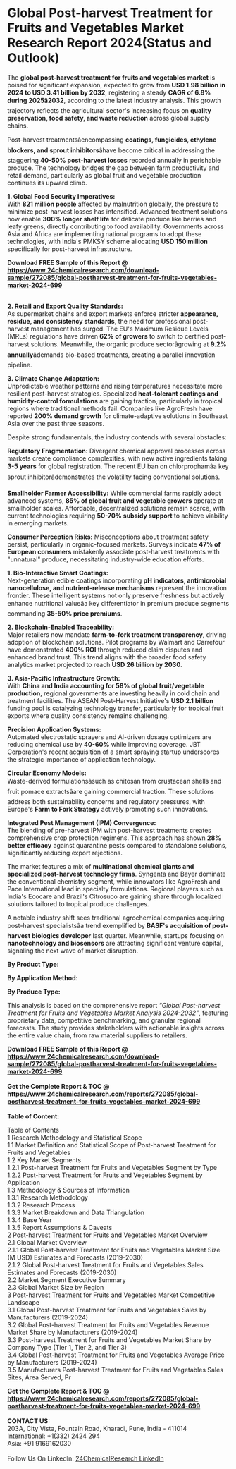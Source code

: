 <h1>Global Post-harvest Treatment for Fruits and Vegetables Market Research Report 2024(Status and Outlook)</h1><p>The <strong>global post-harvest treatment for fruits and vegetables market</strong> is poised for significant expansion, expected to grow from <strong>USD 1.98 billion in 2024 to USD 3.41 billion by 2032</strong>, registering a steady <strong>CAGR of 6.8% during 2025â2032</strong>, according to the latest industry analysis. This growth trajectory reflects the agricultural sector's increasing focus on <strong>quality preservation, food safety, and waste reduction</strong> across global supply chains.</p><p>Post-harvest treatmentsâencompassing <strong>coatings, fungicides, ethylene blockers, and sprout inhibitors</strong>âhave become critical in addressing the staggering <strong>40-50% post-harvest losses</strong> recorded annually in perishable produce. The technology bridges the gap between farm productivity and retail demand, particularly as global fruit and vegetable production continues its upward climb.</p><p><strong>1. Global Food Security Imperatives:</strong><br>
With <strong>821 million people</strong> affected by malnutrition globally, the pressure to minimize post-harvest losses has intensified. Advanced treatment solutions now enable <strong>300% longer shelf life</strong> for delicate produce like berries and leafy greens, directly contributing to food availability. Governments across Asia and Africa are implementing national programs to adopt these technologies, with India's PMKSY scheme allocating <strong>USD 150 million</strong> specifically for post-harvest infrastructure.</p><div><b>Download FREE Sample of this Report @ 
            <a href="https://www.24chemicalresearch.com/download-sample/272085/global-postharvest-treatment-for-fruits-vegetables-market-2024-699">
            https://www.24chemicalresearch.com/download-sample/272085/global-postharvest-treatment-for-fruits-vegetables-market-2024-699</a></b></div><br><p><strong>2. Retail and Export Quality Standards:</strong><br>
As supermarket chains and export markets enforce stricter <strong>appearance, residue, and consistency standards</strong>, the need for professional post-harvest management has surged. The EU's Maximum Residue Levels (MRLs) regulations have driven <strong>62% of growers</strong> to switch to certified post-harvest solutions. Meanwhile, the organic produce sectorâgrowing at <strong>9.2% annually</strong>âdemands bio-based treatments, creating a parallel innovation pipeline.</p><p><strong>3. Climate Change Adaptation:</strong><br>
Unpredictable weather patterns and rising temperatures necessitate more resilient post-harvest strategies. Specialized <strong>heat-tolerant coatings and humidity-control formulations</strong> are gaining traction, particularly in tropical regions where traditional methods fail. Companies like AgroFresh have reported <strong>200% demand growth</strong> for climate-adaptive solutions in Southeast Asia over the past three seasons.</p><p>Despite strong fundamentals, the industry contends with several obstacles:</p><p><strong>Regulatory Fragmentation:</strong> Divergent chemical approval processes across markets create compliance complexities, with new active ingredients taking <strong>3-5 years</strong> for global registration. The recent EU ban on chlorprophamâa key sprout inhibitorâdemonstrates the volatility facing conventional solutions.</p><p><strong>Smallholder Farmer Accessibility:</strong> While commercial farms rapidly adopt advanced systems, <strong>85% of global fruit and vegetable growers</strong> operate at smallholder scales. Affordable, decentralized solutions remain scarce, with current technologies requiring <strong>50-70% subsidy support</strong> to achieve viability in emerging markets.</p><p><strong>Consumer Perception Risks:</strong> Misconceptions about treatment safety persist, particularly in organic-focused markets. Surveys indicate <strong>47% of European consumers</strong> mistakenly associate post-harvest treatments with "unnatural" produce, necessitating industry-wide education efforts.</p><p><strong>1. Bio-Interactive Smart Coatings:</strong><br>
Next-generation edible coatings incorporating <strong>pH indicators, antimicrobial nanocellulose, and nutrient-release mechanisms</strong> represent the innovation frontier. These intelligent systems not only preserve freshness but actively enhance nutritional valueâa key differentiator in premium produce segments commanding <strong>35-50% price premiums</strong>.</p><p><strong>2. Blockchain-Enabled Traceability:</strong><br>
Major retailers now mandate <strong>farm-to-fork treatment transparency</strong>, driving adoption of blockchain solutions. Pilot programs by Walmart and Carrefour have demonstrated <strong>400% ROI</strong> through reduced claim disputes and enhanced brand trust. This trend aligns with the broader food safety analytics market projected to reach <strong>USD 26 billion by 2030</strong>.</p><p><strong>3. Asia-Pacific Infrastructure Growth:</strong><br>
With <strong>China and India accounting for 58% of global fruit/vegetable production</strong>, regional governments are investing heavily in cold chain and treatment facilities. The ASEAN Post-Harvest Initiative's <strong>USD 2.1 billion</strong> funding pool is catalyzing technology transfer, particularly for tropical fruit exports where quality consistency remains challenging.</p><p><strong>Precision Application Systems:</strong><br>
    Automated electrostatic sprayers and AI-driven dosage optimizers are reducing chemical use by <strong>40-60%</strong> while improving coverage. JBT Corporation's recent acquisition of a smart spraying startup underscores the strategic importance of application technology.</p><p><strong>Circular Economy Models:</strong><br>
    Waste-derived formulationsâsuch as chitosan from crustacean shells and fruit pomace extractsâare gaining commercial traction. These solutions address both sustainability concerns and regulatory pressures, with Europe's <strong>Farm to Fork Strategy</strong> actively promoting such innovations.</p><p><strong>Integrated Pest Management (IPM) Convergence:</strong><br>
    The blending of pre-harvest IPM with post-harvest treatments creates comprehensive crop protection regimens. This approach has shown <strong>28% better efficacy</strong> against quarantine pests compared to standalone solutions, significantly reducing export rejections.</p><p>The market features a mix of <strong>multinational chemical giants and specialized post-harvest technology firms</strong>. Syngenta and Bayer dominate the conventional chemistry segment, while innovators like AgroFresh and Pace International lead in specialty formulations. Regional players such as India's Ecocare and Brazil's Citrosuco are gaining share through localized solutions tailored to tropical produce challenges.</p><p>A notable industry shift sees traditional agrochemical companies acquiring post-harvest specialistsâa trend exemplified by <strong>BASF's acquisition of post-harvest biologics developer</strong> last quarter. Meanwhile, startups focusing on <strong>nanotechnology and biosensors</strong> are attracting significant venture capital, signaling the next wave of market disruption.</p><p><strong>By Product Type:</strong></p><p><strong>By Application Method:</strong></p><p><strong>By Produce Type:</strong></p><p>This analysis is based on the comprehensive report <em>"Global Post-harvest Treatment for Fruits and Vegetables Market Analysis 2024-2032"</em>, featuring proprietary data, competitive benchmarking, and granular regional forecasts. The study provides stakeholders with actionable insights across the entire value chain, from raw material suppliers to retailers.</p><div><b>Download FREE Sample of this Report @ 
            <a href="https://www.24chemicalresearch.com/download-sample/272085/global-postharvest-treatment-for-fruits-vegetables-market-2024-699">
            https://www.24chemicalresearch.com/download-sample/272085/global-postharvest-treatment-for-fruits-vegetables-market-2024-699</a></b></div><br><div><b>Get the Complete Report & TOC @ 
            <a href="https://www.24chemicalresearch.com/reports/272085/global-postharvest-treatment-for-fruits-vegetables-market-2024-699">
            https://www.24chemicalresearch.com/reports/272085/global-postharvest-treatment-for-fruits-vegetables-market-2024-699</a></b></div><br>
            <b>Table of Content:</b><p>Table of Contents<br />
1 Research Methodology and Statistical Scope<br />
1.1 Market Definition and Statistical Scope of Post-harvest Treatment for Fruits and Vegetables<br />
1.2 Key Market Segments<br />
1.2.1 Post-harvest Treatment for Fruits and Vegetables Segment by Type<br />
1.2.2 Post-harvest Treatment for Fruits and Vegetables Segment by Application<br />
1.3 Methodology & Sources of Information<br />
1.3.1 Research Methodology<br />
1.3.2 Research Process<br />
1.3.3 Market Breakdown and Data Triangulation<br />
1.3.4 Base Year<br />
1.3.5 Report Assumptions & Caveats<br />
2 Post-harvest Treatment for Fruits and Vegetables Market Overview<br />
2.1 Global Market Overview<br />
2.1.1 Global Post-harvest Treatment for Fruits and Vegetables Market Size (M USD) Estimates and Forecasts (2019-2030)<br />
2.1.2 Global Post-harvest Treatment for Fruits and Vegetables Sales Estimates and Forecasts (2019-2030)<br />
2.2 Market Segment Executive Summary<br />
2.3 Global Market Size by Region<br />
3 Post-harvest Treatment for Fruits and Vegetables Market Competitive Landscape<br />
3.1 Global Post-harvest Treatment for Fruits and Vegetables Sales by Manufacturers (2019-2024)<br />
3.2 Global Post-harvest Treatment for Fruits and Vegetables Revenue Market Share by Manufacturers (2019-2024)<br />
3.3 Post-harvest Treatment for Fruits and Vegetables Market Share by Company Type (Tier 1, Tier 2, and Tier 3)<br />
3.4 Global Post-harvest Treatment for Fruits and Vegetables Average Price by Manufacturers (2019-2024)<br />
3.5 Manufacturers Post-harvest Treatment for Fruits and Vegetables Sales Sites, Area Served, Pr</p><div><b>Get the Complete Report & TOC @ 
            <a href="https://www.24chemicalresearch.com/reports/272085/global-postharvest-treatment-for-fruits-vegetables-market-2024-699">
            https://www.24chemicalresearch.com/reports/272085/global-postharvest-treatment-for-fruits-vegetables-market-2024-699</a></b></div><br><b>CONTACT US:</b><br>
            203A, City Vista, Fountain Road, Kharadi, Pune, India - 411014<br>
            International: +1(332) 2424 294<br>
            Asia: +91 9169162030 <br><br>
            Follow Us On LinkedIn: <a href="https://www.linkedin.com/company/24chemicalresearch/">24ChemicalResearch LinkedIn</a>